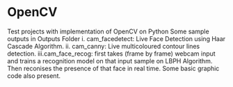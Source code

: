 # OpenCV
Test projects with implementation of OpenCV on Python
Some sample outputs in Outputs Folder
i. cam_facedetect: Live Face Detection using Haar Cascade Algorithm. 
ii. cam_canny: Live multicoloured contour lines detection.
iii.cam_face_recog: first takes (frame by frame) webcam input and trains a recognition model on that input sample on LBPH Algorithm. Then reconises the presence of that face in real time. 
Some basic graphic code also present.

